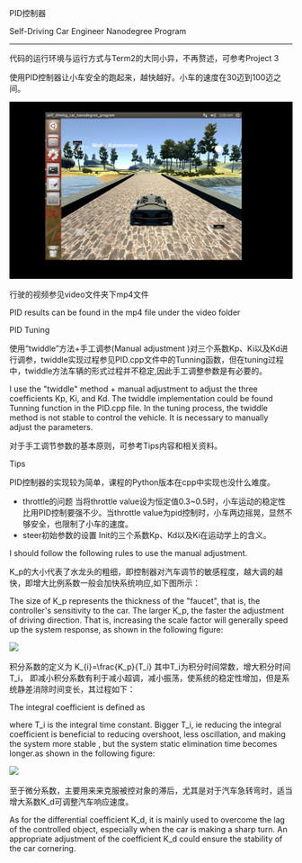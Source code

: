 PID控制器

Self-Driving Car Engineer Nanodegree Program

---

代码的运行环境与运行方式与Term2的大同小异，不再赘述，可参考Project 3

使用PID控制器让小车安全的跑起来，越快越好。小车的速度在30迈到100迈之间。



![](pics/pic.png)

行驶的视频参见video文件夹下mp4文件

PID results can be found in the mp4 file under the video folder



PID Tuning

使用“twiddle”方法+手工调参(Manual adjustment )对三个系数Kp、Ki以及Kd进行调参，twiddle实现过程参见PID.cpp文件中的Tunning函数，但在tuning过程中，twiddle方法车辆的形式过程并不稳定,因此手工调整参数是有必要的。

I use the "twiddle" method + manual adjustment to adjust the three coefficients Kp, Ki, and Kd. The twiddle implementation could be found  Tunning function in the PID.cpp file. In the tuning process, the twiddle method is not stable to control the vehicle. It is necessary to manually adjust the parameters.

对于手工调节参数的基本原则，可参考Tips内容和相关资料。



Tips

PID控制器的实现较为简单，课程的Python版本在cpp中实现也没什么难度。

- throttle的问题
  当将throttle value设为恒定值0.3~0.5时，小车运动的稳定性比用PID控制要强不少。当throttle value为pid控制时，小车两边摇晃，显然不够安全，也限制了小车的速度。
- steer初始参数的设置
  Init的三个系数Kp、Kd以及Ki在运动学上的含义。

 I should follow the following rules to use the manual adjustment.

K_p的大小代表了水龙头的粗细，即控制器对汽车调节的敏感程度，越大调的越快，即增大比例系数一般会加快系统响应,如下图所示：

The size of K_p represents the thickness of the "faucet", that is, the controller's sensitivity to the car. The larger K_p, the faster the adjustment of driving direction. That is, increasing the scale factor will generally speed up the system response, as shown in the following figure:

![](https://pic2.zhimg.com/80/1bf9717813a61536a354d075804f58c1_hd.jpg)



积分系数的定义为 K_{i}=\frac{K_p}{T_i} 其中T_i为积分时间常数，增大积分时间T_i，   即减小积分系数有利于减小超调，减小振荡，使系统的稳定性增加，但是系统静差消除时间变长，其过程如下：

The integral coefficient is defined as 



where T_i is the integral time constant. Bigger T_i, ie reducing the integral coefficient is beneficial to reducing overshoot, less oscillation, and making the system more stable , but the system static elimination time becomes longer.as shown in the following figure:


![](https://pic3.zhimg.com/7d20a7bb08b55a6e4003011ecde23623_r.jpg)

至于微分系数，主要用来来克服被控对象的滞后，尤其是对于汽车急转弯时，适当增大系数K_d可调整汽车响应速度。

As for the differential coefficient K_d, it is mainly used to overcome the lag of the controlled object, especially when the car is making a sharp turn. An appropriate adjustment of the coefficient K_d could ensure the stability of the car cornering.
